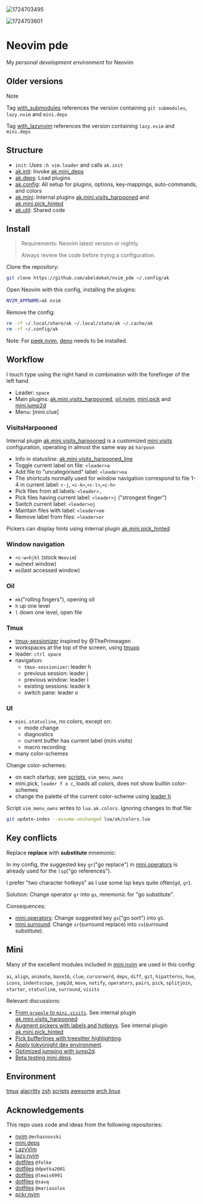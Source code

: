 ![1724703495](https://github.com/user-attachments/assets/af8a209d-7707-430e-926c-70f12821adfc)

![1724703601](https://github.com/user-attachments/assets/3435fee1-856e-41b2-a1c4-0bd0720a463d)


# Neovim pde

My _personal development environment_ for Neovim

## Older versions

> [!NOTE]
> Tag [with_submodules] references the version containing `git submodules`,
> `lazy.nvim` and `mini.deps`
>
> Tag [with_lazynvim] references the version containing `lazy.nvim` and `mini.deps`

## Structure

- `init`: Uses `:h vim.loader` and calls `ak.init`
- [ak.init]: Invoke [ak.mini_deps]
- [ak.deps]: Load plugins
- [ak.config]: All setup for plugins, options, key-mappings, auto-commands, and colors
- [ak.mini]: Internal plugins [ak.mini.visits_harpooned] and [ak.mini.pick_hinted]
- [ak.util]: Shared code

## Install

> Requirements: Neovim latest version or nightly.
>
> Always review the code before trying a configuration.

Clone the repository:

```sh
git clone https://github.com/abeldekat/nvim_pde ~/.config/ak
```

Open Neovim with this config, installing the plugins:

```sh
NVIM_APPNAME=ak nvim
```

Remove the config:

```sh
rm -rf ~/.local/share/ak ~/.local/state/ak ~/.cache/ak
rm -rf ~/.config/ak
```

Note: For [peek.nvim], [deno] needs to be installed.

## Workflow

I touch type using the right hand
in combination with the forefinger of the left hand

- Leader: `space`
- Main plugins: [ak.mini.visits_harpooned], [oil.nvim], [mini.pick] and [mini.jump2d]
- Menu: [mini.clue]

### VisitsHarpooned

Internal plugin [ak.mini.visits_harpooned] is a customized [mini.visits] configuration,
operating in almost the same way as `harpoon`

- Info in statusline: [ak.mini.visits_harpooned_line]
- Toggle current label on file: `<leader>a`
- Add file to "uncategorised" label: `<leader>oa`
- The shortcuts normally used for window navigation correspond to file 1-4 in current label:
  `c-j`, `<c-k>`,`<c-l>`,`<c-h>`
- Pick files from all labels: `<leader>,`
- Pick files having current label: `<leader>j` ("strongest finger")
- Switch current label: `<leader>oj`
- Maintain files with label: `<leader>om`
- Remove label from files: `<leader>or`

Pickers can display hints using internal plugin [ak.mini.pick_hinted]

### Window navigation

- `<c-w>hjkl` (stock `Neovim`)
- `mw`(next window)
- `me`(last accessed window)

### Oil

- `mk`("rolling fingers"), opening oil
- `h` up one level
- `l` down one level, open file

### Tmux

- [tmux-sessionizer] inspired by @ThePrimeagen
- workspaces at the top of the screen, using [tmuxp]
- leader: `ctrl space`
- navigation:
  - `tmux-sessionizer`: leader h
  - previous session: leader j
  - previous window: leader l
  - existing sessions: leader k
  - switch pane: leader o

### UI

- `mini.statusline`, no colors, except on:
  - mode change
  - diagnostics
  - current buffer has current label (mini.visits)
  - macro recording
- many color-schemes

Change color-schemes:

- on each startup, see [scripts], `vim_menu_owns`
- mini.pick, `leader f o c`, loads all colors, does not show builtin color-schemes
- change the palette of the current color-scheme using [leader h]

Script `vim_menu_owns` writes to `lua.ak.colors`.
Ignoring changes to that file:

```sh
git update-index --assume-unchanged lua/ak/colors.lua
```

## Key conflicts

Replace **replace** with **substitute** mnemonic:

In my config, the suggested key `gr`("go replace") in [mini.operators] is already used
for the `lsp`("go references").

I prefer "two character hotkeys" as I use some lsp keys quite often(`gd`, `gr`).

Solution: Change operator `gr` into `gs`, mnemonic for "go substitute".

Consequences:

- [mini.operators]: Change suggested key `gs`("go sort") into `gS`.
- [mini.surround]: Change `sr`(surround replace) into `ss`(surround substitute).

## Mini

Many of the excellent modules included in [mini.nvim] are used in this config:

`ai`, `align`, `animate`, `base16`, `clue`, `cursorword`,
`deps`, `diff`, `git`, `hipatterns`, `hue`, `icons`,
`indentscope`, `jump2d`, `move`, `notify`, `operators`, `pairs`,
`pick`, `splitjoin`, `starter`, `statusline`, `surround`, `visits`

Relevant discussions:

- [From `grapple` to `mini.visits`](https://github.com/echasnovski/mini.nvim/discussions/1158).
  See internal plugin [ak.mini.visits_harpooned]
- [Augment pickers with labels and hotkeys](https://github.com/echasnovski/mini.nvim/discussions/1109).
  See internal plugin [ak.mini.pick_hinted]
- [Pick bufferlines with treesitter highlighting](https://github.com/echasnovski/mini.nvim/discussions/988).
- [Apply tokyonight dev environment](https://github.com/echasnovski/mini.nvim/discussions/1012).
- [Optimized jumping with jump2d](https://github.com/echasnovski/mini.nvim/discussions/1033).
- [Beta testing mini.deps](https://github.com/echasnovski/mini.nvim/issues/689#issuecomment-1962327624).

## Environment

[tmux](https://github.com/abeldekat/tmux)
[alacritty](https://github.com/abeldekat/alacritty)
[zsh](https://github.com/abeldekat/zsh)
[scripts](https://github.com/abeldekat/scripts)
[awesome](https://github.com/abeldekat/awesome)
[arch linux](https://archlinux.org/)

## Acknowledgements

This repo uses code and ideas from the following repositories:

- [nvim](https://github.com/echasnovski/nvim) `@echasnovski`
- [mini.deps](https://github.com/echasnovski/mini.deps)
- [LazyVim](https://github.com/LazyVim/LazyVim)
- [lazy.nvim](https://github.com/folke/lazy.nvim)
- [dotfiles](https://github.com/folke/dot/tree/master/nvim) `@folke`
- [dotfiles](https://github.com/dpetka2001/dotfiles/tree/main/dot_config/nvim) `@dpetka2001`
- [dotfiles](https://github.com/lewis6991/dotfiles/tree/main/config/nvim) `@lewis6991`
- [dotfiles](https://github.com/savq/dotfiles/tree/master/nvim) `@savq`
- [dotfiles](https://github.com/MariaSolOs/dotfiles/tree/main/.config/nvim) `@mariasolos`
- [pckr.nvim](https://github.com/lewis6991/pckr.nvim)

[tmuxp]: https://github.com/tmux-python/tmuxp
[scripts]: https://github.com/abeldekat/scripts
[tmux-sessionizer]: https://github.com/abeldekat/scripts/blob/main/tmux-sessionizer
[ak.init]: lua/ak/init.lua
[ak.mini_deps]: lua/ak/mini_deps.lua
[ak.deps]: lua/ak/deps
[ak.config]: lua/ak/config
[ak.mini]: lua/ak/mini
[ak.util]: lua/ak/util
[leader h]: lua/ak/util/color.lua
[mini.nvim]: https://github.com/echasnovski/mini.nvim
[mini.operators]: https://github.com/echasnovski/mini.operators
[mini.surround]: https://github.com/echasnovski/mini.surround
[mini.pick]: https://github.com/echasnovski/mini.pick
[mini.visits]: https://github.com/echasnovski/mini.visits
[mini.jump2d]: https://github.com/echasnovski/mini.jum2d
[ak.mini.visits_harpooned]: lua/ak/mini/visits_harpooned.lua
[ak.mini.visits_harpooned_line]: lua/ak/mini/visits_harpooned_line.lua
[ak.mini.pick_hinted]: lua/ak/mini/pick_hinted.lua
[oil.nvim]: https://github.com/stevearc/oil.nvim
[peek.nvim]: https://github.com/toppair/peek.nvim
[deno]: https://deno.land
[with_submodules]: https://github.com/abeldekat/nvim_pde/tree/with_submodules
[with_lazynvim]: https://github.com/abeldekat/nvim_pde/tree/with_lazynvim
